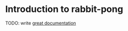 # Introduction to rabbit-pong

TODO: write [great documentation](http://jacobian.org/writing/what-to-write/)
